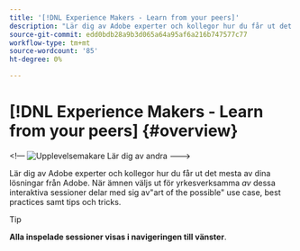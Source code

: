 ```yaml
---
title: '[!DNL Experience Makers - Learn from your peers]'
description: "Lär dig av Adobe experter och kollegor hur du får ut det mesta av dina lösningar från Adobe. [!DNL Experience Makers - Learn from your peers] är en global serie virtuella kundinlärningshändelser som fokuserar på att fördjupa sig i [!DNL Adobe Experience Cloud] lösningar."
source-git-commit: edd0bdb28a9b3d065a64a95af6a216b747577c77
workflow-type: tm+mt
source-wordcount: '85'
ht-degree: 0%

---
```


# [!DNL Experience Makers - Learn from your peers] {#overview}

&lt;!— <img alt="Upplevelsemakare Lär dig av andra" src="./assets/skill-exchange.png" /> --->

Lär dig av Adobe experter och kollegor hur du får ut det mesta av dina lösningar från Adobe. När ämnen väljs ut för yrkesverksamma _av_ dessa interaktiva sessioner delar med sig av&quot;art of the possible&quot; use case, best practices samt tips och tricks.

>[!TIP]
>
>**Alla inspelade sessioner visas i navigeringen till vänster**.
